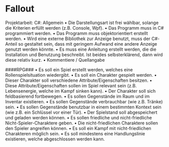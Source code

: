 # Fallout

Projektarbeit: C#:
Allgemein
• Die Darstellungsart ist frei wählbar, solange die Kriterien erfüllt werden (z.B. Console, Wpf).
• Das Programm muss in C# programmiert werden.
• Das Programm muss objektorientiert erstellt werden.
• Wird eine externe Bibliothek zur Anzeige benutzt, muss der C#-Anteil so gestaltet sein, dass mit geringem Aufwand eine andere Anzeige genutzt werden könnte.
• Es muss eine Anleitung erstellt werden, die die Installation und Benutzung beschreibt. Ist beides selbsterklärend, dann wird diese relativ kurz.
• Kommentiere / Quellangabe

####RPG###
• Es soll ein Spiel erstellt werden, welches eine Rollenspielsituation wiedergibt.
• Es soll ein Charakter gespielt werden.
• Dieser Charakter soll verschiedene Attribute/Eigenschaften besitzen.
• Diese Attribute/Eigenschaften sollen im Spiel relevant sein (z.B. Lebensenergie, welche im Kampf sinken kann).
• Der Charakter soll sich feldbasierend fortbewegen.
• Es sollen Gegenstände im Raum und im Inventar existieren.
• Es sollen Gegenstände verbrauchbar (wie z.B. Tränke) sein.
• Es sollen Gegenstände benutzbar in einem bestimmten Kontext sein (wie z.B. ein Schlüssel vor einer Tür).
• Der Spielstand soll abgespeichert und geladen werden können.
• Es sollen friedliche und nicht-friedliche Nicht-Spieler-Charaktere geben.
• Die nicht-friedlichen Charaktere sollen den Spieler angreifen können.
• Es soll ein Kampf mit nicht-friedlichen Charakteren möglich sein.
• Es soll mindestens eine Handlungslinie existieren, welche abgeschlossen werden kann.
